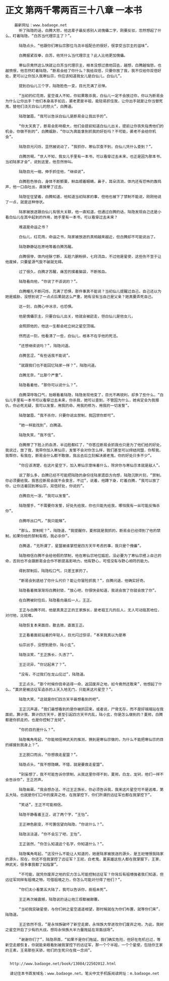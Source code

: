 # 正文 第两千零两百三十八章 一本书
        最新网址：www.badaoge.net
          听了陆隐的话，白腾大怒，他这辈子最反感别人说傀儡二字，刚要反驳，忽然想起了什么，盯着陆隐，“白苏当代理宗主了？”。
      
          陆隐点头，“他跟你们寒仙宗那位乌尧半祖配合的很好，很享受当宗主的滋味”。
      
          白腾握紧双拳，白苏，他凭什么当代理宗主？此人比他更加傀儡。
      
          寒仙宗竟然这么快就让白苏当代理宗主，根本没想过救他回去，越想，白腾越恼怒，也越愤恨，他忽然盯着陆隐，“断易会给了你什么？我给双倍，只要你放了我，我不仅给你双倍好处，更可以让你加入我寒仙宗，你应该知道我女儿是白仙儿，白仙儿”。
      
          提到白仙儿三个字，陆隐脸色一变，目光充满了忌惮。
      
          “当初的红花雨，星空谁人不知，你如果敢杀我，白仙儿一定不会放过你，你以为断易会为什么让你出手？他们本身高手如云，裘老更是半祖，能轻易抓住我，让你出手就是让你当替死鬼，替他们浇灭白仙儿的怒火”，白腾道。
      
          陆隐皱眉，“我可以告诉白仙儿是断易会让我出手的”。
      
          “你太天真了，断易会影响极大，他们会提前知道白仙儿出关，提前让你丧失指责他们的机会，你做不到的”，白腾威胁，“你以为真能拿到抓我的好处吗？不可能，裘老不会给你机会”。
      
          陆隐目光闪烁，显然被说动了，“我抓你，寒仙宗查不到，白仙儿凭什么查到？”。
      
          白腾厉喝，“世人不知，我女儿手里有一本书，可以看穿过去未来，也正是因为那本书，当初陆家才会“，说到这里，他忽然惨叫。
      
          陆隐目光一缩，伸手抓住他，“继续说”。
      
          白腾脸色惨白，身体不断颤栗，鲜血顺着眼睛，鼻子，耳朵流淌，体内还有恐怖的轰鸣声，他一口血吐出，直接晕了过去。
      
          陆隐怔怔望着，白腾知道，他知道当初陆家的事，但他也被下了禁制不能说，刚刚他说了一点，就是这种惨状。
      
          陆家被放逐跟白仙儿有很大关联，他一直知道，但通过白腾的话，陆隐发现自己还是小看白仙儿在其中起到的作用，她手里有一本书，可以看穿过去未来？
      
          难道是命运之书？
      
          白仙儿，红花雨，命运之书，陆家被放逐的真相越来越近，但白腾却不可能说出了。
      
          陆隐静静站在原地等着白腾苏醒。
      
          白腾很惨，体内经脉寸断，五脏六腑粉碎，七窍流血，不过他是星使，这些伤不至于让他废掉，只要星源气旋不破就无碍。
      
          过了很久，白腾才苏醒，痛苦的揉着脑袋，不断咳血。
      
          陆隐看向他，“你说了不该说的？”。
      
          白腾瞳孔不断闪烁，充满了恐惧，那件事真不能说？当初仙儿提醒过自己，自己还以为她是威胁，没想到说了一点点后果就这么严重，她有没有当自己是父亲？她真要弄死自己。
      
          这一刻，白腾心中冰凉，也恐惧。
      
          他是傀儡宗主，只要白仙儿出关，他就会被赶走，但白仙儿是他女儿，
      
          会照顾他的，他这一生都会屹立树之星空顶端。
      
          然而这一刻，他看清了一些，白仙儿，根本不在乎他的死活。
      
          “还想继续说吗？”，陆隐问道。
      
          白腾苦涩，“有些话我不能说”。
      
          “就跟我们也不能回忆陆家一样？”，陆隐问道。
      
          白腾无奈，“比那个严重”。
      
          陆隐看着他，“那你可以说什么？”。
      
          白腾深呼吸口气，抬眼看着陆隐，陆隐发现他变了，目光不再锐利，却多了些什么，“白仙儿手里有一本书可以看穿过去未来，你杀我，她可以查到，不管因为什么，她肯定会为我报仇，你必死无疑，我可以发誓，用我的命，用我的修为，用我的一切发誓”。
      
          陆隐皱眉，“我不杀你，只要你说出禁制，我囚禁你即可”。
      
          “她一样能找到”，白腾道。
      
          陆隐失笑，“我不信”。
      
          白腾擦了下脸上的血渍，半边脸都红了，“你答应断易会抓我也只是为了他们给的好处，我说过，放了我，我带你加入寒仙宗，发誓不会对你怎么样，我们甚至可以缔结同盟，你帮我，我帮你，有我在，断易会什么都不敢做，我出去后立刻解决裘老鬼，你的好处只多不少”。
      
          “你应该清楚，在这片星空下，加入寒仙宗意味着什么，除非你与寒仙宗本就是敌人”。
      
          说了那么多，白腾已经不可能把陆隐的身份往陆家遗臣方向想，陆隐沉默片刻，“禁制，你必须要给我，我答应断易会就不会食言，不过”，说着，他蹲下身，盯着白腾，“我可以放了你，让你活着回到寒仙宗，双倍好处，你说的”。
      
          白腾目光一凛，“我可以发誓”。
      
          陆隐摆手，“不需要你发誓，好处先给我，你也只能先给我，哪怕我有一丝可能反悔杀你”。
      
          白腾呼出口气，“我只能赌”。
      
          “那么，禁制呢？”，陆隐道，“我提醒你，夏邢就是我抓的，断易会已经得到了他的禁制，如果你给的禁制有假，我必杀你”。
      
          白腾道，“无所谓了，星盟被谁掌控是四方天平考虑的事，我只是个傀儡”。
      
          陆隐相信白腾不会给他假的禁制，他在寒仙宗地位尴尬，没必要为了寒仙宗搭上自己的命，否则也不会跟断易会合作不断提高影响力，他有野心，可惜没有与野心相符的能力。
      
          得到禁制后，陆隐松口气，只差王家的了。
      
          “断易会到底给了你什么代价？能让你冒险抓我？”，白腾问道，他确实好奇。
      
          陆隐看着微渐渐将白腾封锁，“放心吧，你很快会知道，我说会放了你就会放了你”。
      
          在白腾被封住后，陆隐看向最后一人，王正。
      
          王正与白腾不同，他是真真正正的王家族长，是老祖王凡的后人，无人可动摇其地位，对付他，比较难。
      
          陆隐恢复本来面目，散去微，直面王正。
      
          王正看着面前站着的年轻人，目光闪过惊讶，“本来我真以为是寒
      
          仙宗出手，没想到是你，陆小玄”。
      
          陆隐淡笑，“王正族长，久违了”。
      
          王正诧异，“你记起来了？”。
      
          “没有，不过我们在龙山见过”，陆隐道。
      
          王正点头，“那个时候你侥幸逃得一命，返回废弃之地，如今竟然还敢来”，他想起了什么，“莫非是被远征军追杀的上天入地无门，只能来这片星空？”。
      
          陆隐大笑，“这就是你们四方天平最想看到的吧”。
      
          王正沉声道，“我们最想看到的是你被抓回来，或者说，尸骨无存，而不是好端端站在我面前，算计我，算计四方天平，甚至引起四方天平内乱，陆小玄，你是怎么做到的？夏邢，白腾都是你抓走的，也是你控制了龙轲”。
      
          “你的目的是什么？”。
      
          陆隐嘴角弯起，“你能相信神武天的推测，猜到是寒仙宗做的，为什么不能把寒仙宗的目的嫁接到我身上？”。
      
          王正脱口而出，“你想救走星盟？”。
      
          陆隐点头，“我不想隐瞒，不错，就是要救走星盟”。
      
          “别妄想了，我不可能告诉你禁制，从我这里你得不到，夏邢，白龙，龙轲，他们一样不会告诉你”，王正厉声。
      
          陆隐耸肩，“我会想办法，不过王正族长，你必须告诉我，我来这片星空可不是逃难，第五大陆，也就是你们口中的废弃之地，在我掌控下，你们所谓的远征军也都在我掌控下”。
      
          “笑话”，王正不可能相信。
      
          陆隐平静看着王正，说了两个字，“王怡”。
      
          王正神色剧变，不可置信望向陆隐，“你说什么？”。
      
          陆隐淡淡道，“你不会忘了吧，王怡”。
      
          王正骇然，“你怎么知道这个名字，你知道什么？”。
      
          陆隐嘴角弯起，“这没什么不能让人知道的，她是陆家被放逐的源头，是王祀憎恨我陆家的源头，现在，你还不信我掌控了远征军？王祀，白老鬼，夏英雄这些人都在我掌握下，王家，神武天，很多事我都了如指掌”。
      
          “不可能，就凭你废弃之地的实力怎么可能控制远征军？你背后有祖境强者我们知道，但远征军同样有祖境之物，可借祖境之力，你怎么可能对付得了他们？”。
      
          “你们太小看第五大陆了，我可以告诉你，辰祖未死”。
      
          王正再次被震撼，陆隐说的话让他三观都被颠覆。
      
          “当初我突破星使，与你们树之星空遥遥相望，那时候就在为你们布置，就等你们来”，陆隐道。
      
          王正依然不信，“是永恒族破坏了新空走廊，永恒族大举进攻你们废弃之地，为此，我树之星空开启了少有的大战，想将永恒族大半力量拖延在背面战场”。
      
          “谢谢你们了”，陆隐昂首，“如果不是你们拖延，我们确实危险，但好在危机已过，等新空走廊恢复，你就能亲眼看到被我掌控下的远征军，那一个个半祖，一个个星使，包括你王家的王素，王易那些天骄，他们的生死只在我一念间”。
      
      
      http://www.badaoge.net/book/13084/22502012.html
      
      请记住本书首发域名：www.badaoge.net。笔尖中文手机版阅读网址：m.badaoge.net